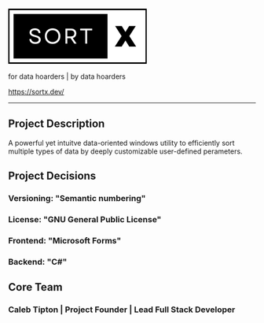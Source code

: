![SORTX LOGO](src/images/sortx_logo.png)

for data hoarders | by data hoarders

https://sortx.dev/
____________________________________________________________

## Project Description
   A powerful yet intuitve data-oriented windows utility to efficiently sort multiple types of data by deeply customizable user-defined perameters.

## Project Decisions 
### Versioning: "Semantic numbering"
### License: "GNU General Public License"
### Frontend: "Microsoft Forms"
### Backend: "C#"

## Core Team
### Caleb Tipton | Project Founder | Lead Full Stack Developer

